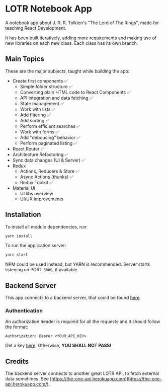 # LOTR Notebook App
A notebook app about J. R. R. Tolkien's "The Lord of The Rings", made for teaching React Development.

It has been built iteratively, adding more requirements and making use of new libraries on each new class. Each class has its own branch.

## Main Topics

These are the major subjects, taught while building the app:

- Create first components :white_check_mark:
  - Simple folder structure :white_check_mark:
  - Converting plain HTML code to React Components :white_check_mark:
  - API integration and data fetching :white_check_mark:
  - State management :white_check_mark:
  - Work with lists :white_check_mark:
  - Add filtering :white_check_mark:
  - Add sorting :white_check_mark:
  - Perform efficient searches :white_check_mark:
  - Work with forms :white_check_mark:
  - Add "deboucing" behavior :white_check_mark:
  - Perform paginated listing :white_check_mark:
- React Router :white_check_mark:
- Architecture Refactoring :white_check_mark:
- Sync data changes (UI & Server) :white_check_mark:
- Redux
  - Actions, Reducers & Store :white_check_mark:
  - Async Actions (thunks) :white_check_mark:
  - Redux Toolkit :white_check_mark:
- Material UI
  - UI libs overview
  - UI/UX improvements

## Installation

To install all module dependencies, run:
```sh
yarn install
```

To run the application server:
```sh
yarn start
```

NPM could be used instead, but YARN is recommended. Server  starts listening on PORT `3000`, if available.

## Backend Server

This app connects to a backend server, that could be found [here](https://github.com/romerorocha/lotr-notebook-server).

### Authentication

An authorization header is required for all the requests and it should follow the format:
```
Authorization: Bearer <YOUR_API_KEY>
```

Get a key [here](https://the-one-api.herokuapp.com/sign-up). Otherwise, **YOU SHALL NOT PASS!**

## Credits

The backend server connects to another great LOTR API, to fetch external data sometimes. See [https://the-one-api.herokuapp.com](https://the-one-api.herokuapp.com/).
